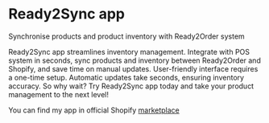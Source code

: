 # Ready2Sync app
Synchronise products and product inventory with Ready2Order system

Ready2Sync app streamlines inventory management. Integrate with POS system in seconds, sync products and inventory between Ready2Order and Shopify, and save time on manual updates. User-friendly interface requires a one-time setup. Automatic updates take seconds, ensuring inventory accuracy. So why wait? Try Ready2Sync app today and take your product management to the next level!

You can find my app in official Shopify [marketplace](https://apps.shopify.com/ready2sync)
